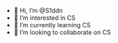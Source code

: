 - 👋 Hi, I’m @S1ddn
- 👀 I’m interested in CS
- 🌱 I’m currently learning CS
- 💞️ I’m looking to collaborate on CS

<!---
S1ddn/S1ddn is a ✨ special ✨ repository because its `README.md` (this file) appears on your GitHub profile.
You can click the Preview link to take a look at your changes.
--->
